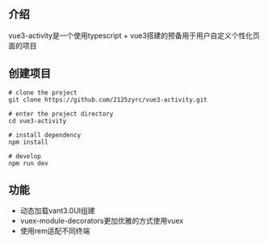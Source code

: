 ## 介绍

vue3-activity是一个使用typescript + vue3搭建的预备用于用户自定义个性化页面的项目

## 创建项目

```
# clone the project
git clone https://github.com/2125zyrc/vue3-activity.git

# enter the project directory
cd vue3-activity

# install dependency
npm install

# develop
npm run dev
```



## 功能

- 动态加载vant3.0UI组建
- vuex-module-decorators更加优雅的方式使用vuex
- 使用rem适配不同终端


